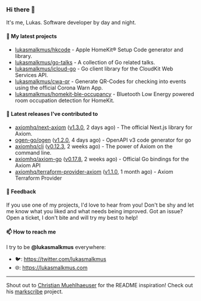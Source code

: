 ### Hi there 👋

It's me, Lukas. Software developer by day and night.

#### 🌱 My latest projects

- [lukasmalkmus/hkcode](https://github.com/lukasmalkmus/hkcode) - Apple HomeKit® Setup Code generator and library.
- [lukasmalkmus/go-talks](https://github.com/lukasmalkmus/go-talks) - A collection of Go related talks.
- [lukasmalkmus/icloud-go](https://github.com/lukasmalkmus/icloud-go) - Go client library for the CloudKit Web Services API.
- [lukasmalkmus/cwa-qr](https://github.com/lukasmalkmus/cwa-qr) - Generate QR-Codes for checking into events using the official Corona Warn App.
- [lukasmalkmus/homekit-ble-occupancy](https://github.com/lukasmalkmus/homekit-ble-occupancy) - Bluetooth Low Energy powered room occupation detection for HomeKit.

#### 🔭 Latest releases I've contributed to

- [axiomhq/next-axiom](https://github.com/axiomhq/next-axiom) ([v1.3.0](https://github.com/axiomhq/next-axiom/releases/tag/v1.3.0), 2 days ago) - The official Next.js library for Axiom.
- [ogen-go/ogen](https://github.com/ogen-go/ogen) ([v1.2.0](https://github.com/ogen-go/ogen/releases/tag/v1.2.0), 4 days ago) - OpenAPI v3 code generator for go
- [axiomhq/cli](https://github.com/axiomhq/cli) ([v0.12.3](https://github.com/axiomhq/cli/releases/tag/v0.12.3), 2 weeks ago) - The power of Axiom on the command line.
- [axiomhq/axiom-go](https://github.com/axiomhq/axiom-go) ([v0.17.8](https://github.com/axiomhq/axiom-go/releases/tag/v0.17.8), 2 weeks ago) - Official Go bindings for the Axiom API
- [axiomhq/terraform-provider-axiom](https://github.com/axiomhq/terraform-provider-axiom) ([v1.1.0](https://github.com/axiomhq/terraform-provider-axiom/releases/tag/v1.1.0), 1 month ago) - Axiom Terraform Provider

#### 💬 Feedback

If you use one of my projects, I'd love to hear from you! Don't be shy and let
me know what you liked and what needs being improved. Got an issue? Open a
ticket, I don't bite and will try my best to help!

#### 📫 How to reach me

I try to be **@lukasmalkmus** everywhere:

- 🐦: https://twitter.com/lukasmalkmus
- 🌐: https://lukasmalkmus.com

---

Shout out to [Christian Muehlhaeuser](https://github.com/muesli) for the README
inspiration! Check out his [markscribe](https://github.com/muesli/markscribe)
project.
